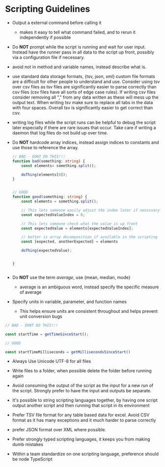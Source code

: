 # Scripting Guidelines

- Output a external command before calling it
    - makes it easy to tell what command failed, and to rerun it independently if possible

- Do __NOT__ prompt while the script is running and wait for user input. Instead have the runner pass in all data to the script up front, possibly via a configuration file if necessary.

- avoid not in method and variable names, instead describe what is.

- use standard data storage formats, {tsv, json, xml} custom file formats are a difficult for other people to understand and use. Consider using tsv over csv files as tsv files are significantly easier to parse correctly than csv files (csv files have all sorts of edge case rules). If writing csv files consider removing all "," from any data written as these will mess up the output text. When writing tsv make sure to replace all tabs in the data with four spaces. Overall tsv is significantly easier to get correct than csv.

- writing log files while the script runs can be helpful to debug the script later especially if there are rare issues that occur. Take care if writing a daemon that log files do not build up over time.

- Do __NOT__ hardcode array indices, instead assign indices to constants and use those to reference the array.

    ```typescript
    // BAD - DONT DO THIS!!!
    function bad(something: string) {
        const elements= something.split();

        doThing(elements[0]);
    }


    // GOOD
    function good(something: string) {
        const elements = something.split();

        // This lets someone easily adjust the index later if necessary, without having to comb through where elements is referenced
        const expectedValueIndex = 0;

        // This lets someone check what the value is up front
        const expectedValue = elements[expectedValueIndex];

        // better is array decomposition if available in the scripting language, however this can be annoying if there are multipe values and you only want to reference one or two in the middle of the array
        const [expected, anotherExpected] = elements

        doThing(expectedValue);


    }
    


    ```

- Do __NOT__ use the term _average_, use {mean, median, mode}
    - average is an ambiguous word, instead specify the specific measure of average

- Specify units in variable, parameter, and function names
    - This helps ensure units are consistent throughout and helps prevent unit conversion bugs

```typescript
// BAD - DONT DO THIS!!!

const startTime = getTimeSinceStart();

// GOOD

const startTimeMilliseconds = getMillisecondsSinceStart()

```

- Always Use Unicode UTF-8 for all files

- Write files to a folder, when possible delete the folder before running again

- Avoid consuming the output of the script as the input for a new run of the script. Strongly prefer to have the input and outputs be separate.

- It's possible to string scripting languages together, by having one script output another script and then running that script in its environment

- Prefer TSV file format for any table based data for excel. Avoid CSV format as it has many exceptions and it much harder to parse correctly

- prefer JSON format over XML where possible.

- Prefer strongly typed scripting languages, it keeps you from making dumb mistakes

- Within a team standardize on one scripting language, preference should be node TypeScript